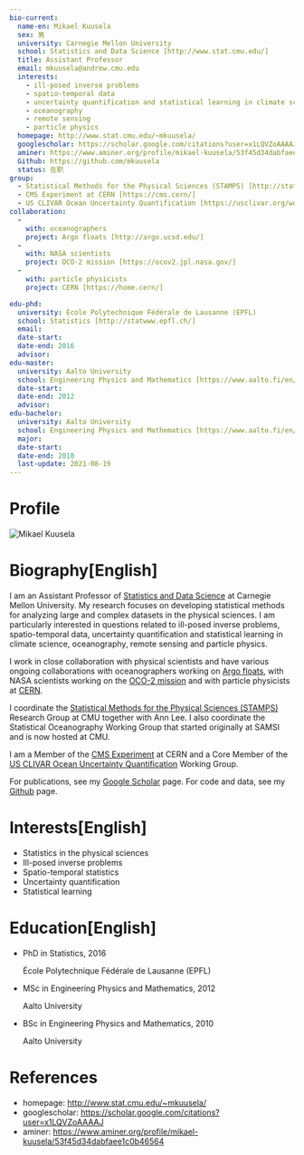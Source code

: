 ```yaml
---
bio-current:
  name-en: Mikael Kuusela
  sex: 男
  university: Carnegie Mellon University
  school: Statistics and Data Science [http://www.stat.cmu.edu/]
  title: Assistant Professor
  email: mkuusela@andrew.cmu.edu
  interests: 
    - ill-posed inverse problems
    - spatio-temporal data
    - uncertainty quantification and statistical learning in climate science
    - oceanography
    - remote sensing
    - particle physics
  homepage: http://www.stat.cmu.edu/~mkuusela/
  googlescholar: https://scholar.google.com/citations?user=x1LQVZoAAAAJ
  aminer: https://www.aminer.org/profile/mikael-kuusela/53f45d34dabfaee1c0b46564
  Github: https://github.com/mkuusela
  status: 在职
group: 
  - Statistical Methods for the Physical Sciences (STAMPS) [http://stat.cmu.edu/stamps/]
  - CMS Experiment at CERN [https://cms.cern/]
  - US CLIVAR Ocean Uncertainty Quantification [https://usclivar.org/working-groups/ocean-uncertainty-quantification-working-group]
collaboration: 
  - 
    with: oceanographers
    project: Argo floats [http://argo.ucsd.edu/]
  - 
    with: NASA scientists
    project: OCO-2 mission [https://ocov2.jpl.nasa.gov/]
  - 
    with: particle physicists
    project: CERN [https://home.cern/]

edu-phd:
  university: École Polytechnique Fédérale de Lausanne (EPFL)
  school: Statistics [http://statwww.epfl.ch/]
  email: 
  date-start: 
  date-end: 2016
  advisor: 
edu-master:
  university: Aalto University
  school: Engineering Physics and Mathematics [https://www.aalto.fi/en/department-of-applied-physics]
  date-start: 
  date-end: 2012
  advisor: 
edu-bachelor:
  university: Aalto University
  school: Engineering Physics and Mathematics [https://www.aalto.fi/en/department-of-applied-physics]
  major: 
  date-start: 
  date-end: 2010
  last-update: 2021-08-19
---
```



# Profile

![Mikael Kuusela](http://www.stat.cmu.edu/~mkuusela/author/mikael-kuusela/avatar_hu617ad5356b1e89e450b20d50b259fcde_119431_270x270_fill_q90_lanczos_center.jpg)



# Biography[English]

I am an Assistant Professor of [Statistics and Data Science](http://www.stat.cmu.edu/) at Carnegie Mellon University. My research focuses on developing statistical methods for analyzing large and complex datasets in the physical sciences. I am particularly interested in questions related to ill-posed inverse problems, spatio-temporal data, uncertainty quantification and statistical learning in climate science, oceanography, remote sensing and particle physics.

I work in close collaboration with physical scientists and have various ongoing collaborations with oceanographers working on [Argo floats](http://argo.ucsd.edu/), with NASA scientists working on the [OCO-2 mission](https://ocov2.jpl.nasa.gov/) and with particle physicists at [CERN](https://home.cern/).

I coordinate the [Statistical Methods for the Physical Sciences (STAMPS)](http://stat.cmu.edu/stamps/) Research Group at CMU together with Ann Lee. I also coordinate the Statistical Oceanography Working Group that started originally at SAMSI and is now hosted at CMU.

I am a Member of the [CMS Experiment](https://cms.cern/) at CERN and a Core Member of the [US CLIVAR Ocean Uncertainty Quantification](https://usclivar.org/working-groups/ocean-uncertainty-quantification-working-group) Working Group.

For publications, see my [Google Scholar](https://scholar.google.com/citations?user=x1LQVZoAAAAJ) page. For code and data, see my [Github](https://github.com/mkuusela) page.


# Interests[English]

* Statistics in the physical sciences
* Ill-posed inverse problems
* Spatio-temporal statistics
* Uncertainty quantification
* Statistical learning


# Education[English]


- PhD in Statistics, 2016
    
    École Polytechnique Fédérale de Lausanne (EPFL)
    
- MSc in Engineering Physics and Mathematics, 2012
    
    Aalto University
    
- BSc in Engineering Physics and Mathematics, 2010
    
    Aalto University

# References

-  homepage: http://www.stat.cmu.edu/~mkuusela/
-  googlescholar: https://scholar.google.com/citations?user=x1LQVZoAAAAJ
-  aminer: https://www.aminer.org/profile/mikael-kuusela/53f45d34dabfaee1c0b46564


